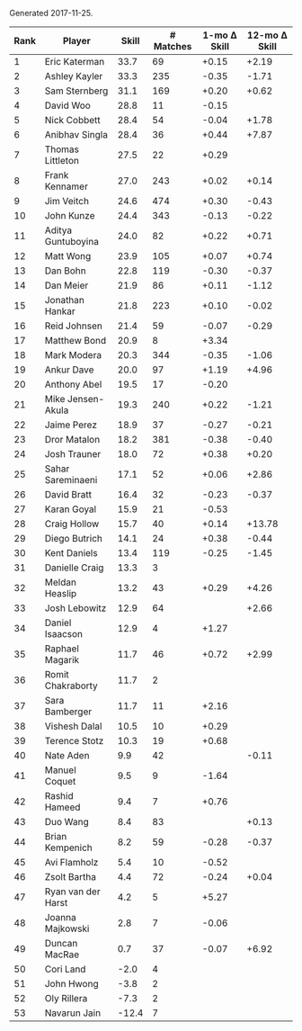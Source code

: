 Generated 2017-11-25.

| Rank | Player             | Skill | # Matches | 1-mo Δ Skill | 12-mo Δ Skill |
|------|--------------------|-------|-----------|--------------|---------------|
|    1 | Eric Katerman      |  33.7 |        69 |        +0.15 |         +2.19 |
|    2 | Ashley Kayler      |  33.3 |       235 |        -0.35 |         -1.71 |
|    3 | Sam Sternberg      |  31.1 |       169 |        +0.20 |         +0.62 |
|    4 | David Woo          |  28.8 |        11 |        -0.15 |               |
|    5 | Nick Cobbett       |  28.4 |        54 |        -0.04 |         +1.78 |
|    6 | Anibhav Singla     |  28.4 |        36 |        +0.44 |         +7.87 |
|    7 | Thomas Littleton   |  27.5 |        22 |        +0.29 |               |
|    8 | Frank Kennamer     |  27.0 |       243 |        +0.02 |         +0.14 |
|    9 | Jim Veitch         |  24.6 |       474 |        +0.30 |         -0.43 |
|   10 | John Kunze         |  24.4 |       343 |        -0.13 |         -0.22 |
|   11 | Aditya Guntuboyina |  24.0 |        82 |        +0.22 |         +0.71 |
|   12 | Matt Wong          |  23.9 |       105 |        +0.07 |         +0.74 |
|   13 | Dan Bohn           |  22.8 |       119 |        -0.30 |         -0.37 |
|   14 | Dan Meier          |  21.9 |        86 |        +0.11 |         -1.12 |
|   15 | Jonathan Hankar    |  21.8 |       223 |        +0.10 |         -0.02 |
|   16 | Reid Johnsen       |  21.4 |        59 |        -0.07 |         -0.29 |
|   17 | Matthew Bond       |  20.9 |         8 |        +3.34 |               |
|   18 | Mark Modera        |  20.3 |       344 |        -0.35 |         -1.06 |
|   19 | Ankur Dave         |  20.0 |        97 |        +1.19 |         +4.96 |
|   20 | Anthony Abel       |  19.5 |        17 |        -0.20 |               |
|   21 | Mike Jensen-Akula  |  19.3 |       240 |        +0.22 |         -1.21 |
|   22 | Jaime Perez        |  18.9 |        37 |        -0.27 |         -0.21 |
|   23 | Dror Matalon       |  18.2 |       381 |        -0.38 |         -0.40 |
|   24 | Josh Trauner       |  18.0 |        72 |        +0.38 |         +0.20 |
|   25 | Sahar Sareminaeni  |  17.1 |        52 |        +0.06 |         +2.86 |
|   26 | David Bratt        |  16.4 |        32 |        -0.23 |         -0.37 |
|   27 | Karan Goyal        |  15.9 |        21 |        -0.53 |               |
|   28 | Craig Hollow       |  15.7 |        40 |        +0.14 |        +13.78 |
|   29 | Diego Butrich      |  14.1 |        24 |        +0.38 |         -0.44 |
|   30 | Kent Daniels       |  13.4 |       119 |        -0.25 |         -1.45 |
|   31 | Danielle Craig     |  13.3 |         3 |              |               |
|   32 | Meldan Heaslip     |  13.2 |        43 |        +0.29 |         +4.26 |
|   33 | Josh Lebowitz      |  12.9 |        64 |              |         +2.66 |
|   34 | Daniel Isaacson    |  12.9 |         4 |        +1.27 |               |
|   35 | Raphael Magarik    |  11.7 |        46 |        +0.72 |         +2.99 |
|   36 | Romit Chakraborty  |  11.7 |         2 |              |               |
|   37 | Sara Bamberger     |  11.7 |        11 |        +2.16 |               |
|   38 | Vishesh Dalal      |  10.5 |        10 |        +0.29 |               |
|   39 | Terence Stotz      |  10.3 |        19 |        +0.68 |               |
|   40 | Nate Aden          |   9.9 |        42 |              |         -0.11 |
|   41 | Manuel Coquet      |   9.5 |         9 |        -1.64 |               |
|   42 | Rashid Hameed      |   9.4 |         7 |        +0.76 |               |
|   43 | Duo Wang           |   8.4 |        83 |              |         +0.13 |
|   44 | Brian Kempenich    |   8.2 |        59 |        -0.28 |         -0.37 |
|   45 | Avi Flamholz       |   5.4 |        10 |        -0.52 |               |
|   46 | Zsolt Bartha       |   4.4 |        72 |        -0.24 |         +0.04 |
|   47 | Ryan van der Harst |   4.2 |         5 |        +5.27 |               |
|   48 | Joanna Majkowski   |   2.8 |         7 |        -0.06 |               |
|   49 | Duncan MacRae      |   0.7 |        37 |        -0.07 |         +6.92 |
|   50 | Cori Land          |  -2.0 |         4 |              |               |
|   51 | John Hwong         |  -3.8 |         2 |              |               |
|   52 | Oly Rillera        |  -7.3 |         2 |              |               |
|   53 | Navarun Jain       | -12.4 |         7 |              |               |